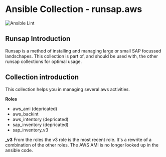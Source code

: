 Ansible Collection - runsap.aws
===============================

![Ansible Lint](https://github.com/runsap/runsap.aws/actions/workflows/lint.yml/badge.svg)

Runsap Introduction
-------------------
Runsap is a method of installing and managing large or small SAP focussed landschapes. This collection is part of, and should be used with, the other runsap collections for optimal usage.

Collection introduction
-------------------------
This collection helps you in managing several aws activities.

**Roles**

- aws_ami (depricated)
- aws_backint
- aws_intentory (depricated)
- sap_inventory (depricated)
- sap_inventory_v3

**_v3**
From the roles the v3 role is the most recent role. It's a rewrite of a combination of the other roles. The AWS AMI is no longer looked up in the ansible code.
